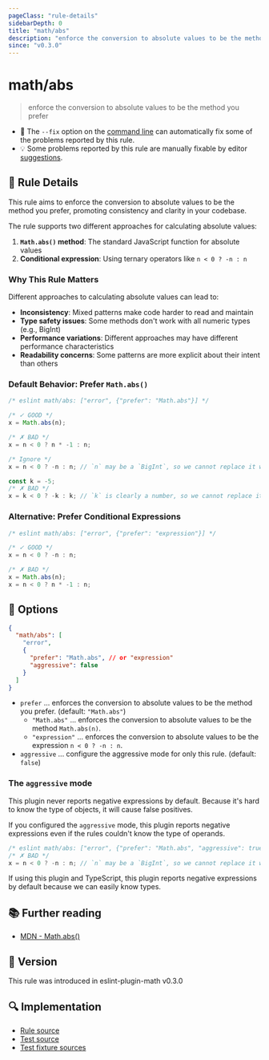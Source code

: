 ```yaml
---
pageClass: "rule-details"
sidebarDepth: 0
title: "math/abs"
description: "enforce the conversion to absolute values to be the method you prefer"
since: "v0.3.0"
---
```


# math/abs

> enforce the conversion to absolute values to be the method you prefer

- 🔧 The `--fix` option on the [command line](https://eslint.org/docs/user-guide/command-line-interface#fixing-problems) can automatically fix some of the problems reported by this rule.
- 💡 Some problems reported by this rule are manually fixable by editor [suggestions](https://eslint.org/docs/developer-guide/working-with-rules#providing-suggestions).

## 📖 Rule Details

This rule aims to enforce the conversion to absolute values to be the method you prefer, promoting consistency and clarity in your codebase.

The rule supports two different approaches for calculating absolute values:

1. **`Math.abs()` method**: The standard JavaScript function for absolute values
2. **Conditional expression**: Using ternary operators like `n < 0 ? -n : n`

### Why This Rule Matters

Different approaches to calculating absolute values can lead to:

- **Inconsistency**: Mixed patterns make code harder to read and maintain
- **Type safety issues**: Some methods don't work with all numeric types (e.g., BigInt)
- **Performance variations**: Different approaches may have different performance characteristics
- **Readability concerns**: Some patterns are more explicit about their intent than others

### Default Behavior: Prefer `Math.abs()`

<eslint-code-block fix>

<!-- eslint-skip -->

```js
/* eslint math/abs: ["error", {"prefer": "Math.abs"}] */

/* ✓ GOOD */
x = Math.abs(n);

/* ✗ BAD */
x = n < 0 ? n * -1 : n;

/* Ignore */
x = n < 0 ? -n : n; // `n` may be a `BigInt`, so we cannot replace it with `Math.abs(n)`.

const k = -5;
/* ✗ BAD */
x = k < 0 ? -k : k; // `k` is clearly a number, so we cannot replace it with `Math.abs(k)`.
```

</eslint-code-block>

### Alternative: Prefer Conditional Expressions

<eslint-code-block fix>

<!-- eslint-skip -->

```js
/* eslint math/abs: ["error", {"prefer": "expression"}] */

/* ✓ GOOD */
x = n < 0 ? -n : n;

/* ✗ BAD */
x = Math.abs(n);
x = n < 0 ? n * -1 : n;
```

</eslint-code-block>

## 🔧 Options

```json
{
  "math/abs": [
    "error",
    {
      "prefer": "Math.abs", // or "expression"
      "aggressive": false
    }
  ]
}
```

- `prefer` ... enforces the conversion to absolute values to be the method you prefer. (default: `"Math.abs"`)
  - `"Math.abs"` ... enforces the conversion to absolute values to be the method `Math.abs(n)`.
  - `"expression"` ... enforces the conversion to absolute values to be the expression `n < 0 ? -n : n`.
- `aggressive` ... configure the aggressive mode for only this rule. (default: `false`)

### The `aggressive` mode

This plugin never reports negative expressions by default. Because it's hard to know the type of objects, it will cause false positives.

If you configured the `aggressive` mode, this plugin reports negative expressions even if the rules couldn't know the type of operands.

<eslint-code-block fix>

<!-- eslint-skip -->

```js
/* eslint math/abs: ["error", {"prefer": "Math.abs", "aggressive": true}] */
/* ✗ BAD */
x = n < 0 ? -n : n; // `n` may be a `BigInt`, so we cannot replace it with `Math.abs(n)`.
```

</eslint-code-block>

If using this plugin and TypeScript, this plugin reports negative expressions by default because we can easily know types.

## 📚 Further reading

- [MDN - Math.abs()](https://developer.mozilla.org/en-US/docs/Web/JavaScript/Reference/Global_Objects/Math/abs)

## 🚀 Version

This rule was introduced in eslint-plugin-math v0.3.0

## 🔍 Implementation

- [Rule source](https://github.com/ota-meshi/eslint-plugin-math/blob/main/src/rules/abs.ts)
- [Test source](https://github.com/ota-meshi/eslint-plugin-math/blob/main/tests/src/rules/abs.ts)
- [Test fixture sources](https://github.com/ota-meshi/eslint-plugin-math/tree/main/tests/fixtures/rules/abs)
